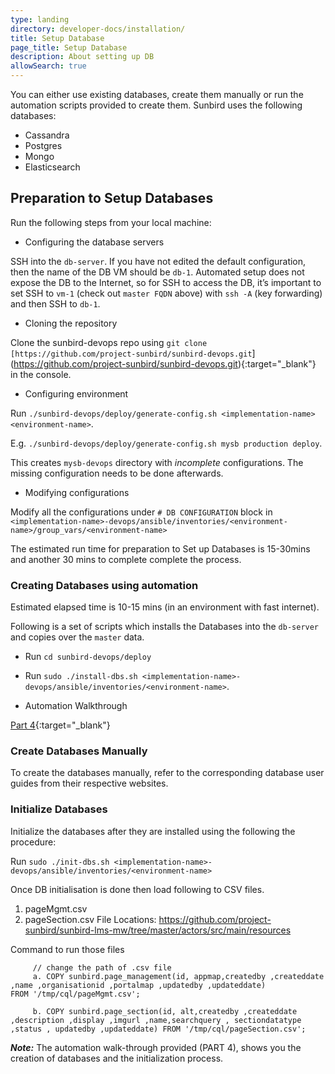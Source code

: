 ```yaml
---
type: landing
directory: developer-docs/installation/
title: Setup Database
page_title: Setup Database
description: About setting up DB
allowSearch: true
---
```

You can either use existing databases, create them manually or run the automation scripts provided to create them. Sunbird uses the following databases:

   - Cassandra
   - Postgres
   - Mongo
   - Elasticsearch
   
## Preparation to Setup Databases

Run the following steps from your local machine:

+ Configuring the database servers

SSH into the `db-server`. If you have not edited the default configuration, then the name of the DB VM should be `db-1`. Automated setup does not expose the DB to the Internet, so for SSH to access the DB, it’s important to set SSH to `vm-1` (check out `master FQDN` above) with `ssh -A` (key forwarding) and then SSH to `db-1`.

+ Cloning the repository

Clone the sunbird-devops repo using `git clone [https://github.com/project-sunbird/sunbird-devops.git`](https://github.com/project-sunbird/sunbird-devops.git){:target="_blank"} in the console.

+ Configuring environment

Run `./sunbird-devops/deploy/generate-config.sh <implementation-name> <environment-name>`. 

  E.g. `./sunbird-devops/deploy/generate-config.sh mysb production deploy`. 

This creates `mysb-devops` directory with *incomplete* configurations. 
The missing configuration needs to be done afterwards.

+ Modifying configurations

Modify all the configurations under `# DB CONFIGURATION` block in `<implementation-name>-devops/ansible/inventories/<environment-name>/group_vars/<environment-name>`

The estimated  run time for  preparation to Set up Databases is 15-30mins and another 30 mins to complete complete the process.

### Creating Databases using automation

Estimated elapsed time is 10-15 mins (in an environment with fast internet).

Following is a set of scripts which installs the Databases into the `db-server` and copies over the `master` data.

  - Run `cd sunbird-devops/deploy`

  - Run `sudo ./install-dbs.sh <implementation-name>-devops/ansible/inventories/<environment-name>`. 

+ Automation Walkthrough

[Part 4](https://sunbirdpublic.blob.core.windows.net/installation/demo/demo-4.gif){:target="_blank"}

### Create Databases Manually

To create the databases manually, refer to the corresponding database user guides from their respective websites.

### Initialize Databases

Initialize the databases after they are installed using the following the procedure:

Run `sudo ./init-dbs.sh <implementation-name>-devops/ansible/inventories/<environment-name>`

Once DB initialisation is done then load following to CSV files.
 1. pageMgmt.csv
 2. pageSection.csv
  File Locations: https://github.com/project-sunbird/sunbird-lms-mw/tree/master/actors/src/main/resources

Command to run those files 

         // change the path of .csv file
         a. COPY sunbird.page_management(id, appmap,createdby ,createddate ,name ,organisationid ,portalmap ,updatedby ,updateddate)            FROM '/tmp/cql/pageMgmt.csv';

         b. COPY sunbird.page_section(id, alt,createdby ,createddate ,description ,display ,imgurl ,name,searchquery , sectiondatatype            ,status , updatedby ,updateddate) FROM '/tmp/cql/pageSection.csv';

***Note:*** The automation walk-through provided (PART 4), shows you the creation of databases and the initialization process.
